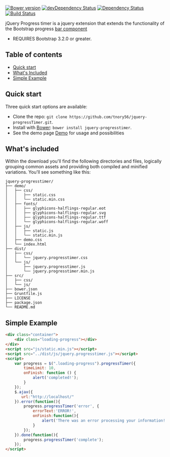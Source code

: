 [![Bower version](https://badge.fury.io/bo/jquery-progresstimer.svg)](http://badge.fury.io/bo/jquery-progresstimer)
[![devDependency Status](https://david-dm.org/tnory56/jquery-progressTimer/dev-status.svg)](https://david-dm.org/tnory56/jquery-progressTimer/#info=devDependencies)
[![Dependency Status](https://david-dm.org/tnory56/jquery-progressTimer/status.svg)](https://david-dm.org/tnory56/jquery-progressTimer/)
[![Build Status](https://travis-ci.org/tnory56/jquery-progressTimer.svg?branch=master)](https://travis-ci.org/tnory56/jquery-progressTimer)

jQuery Progress timer is a jquery extension that extends the functionality of the Bootstrap progress [bar component](http://getbootstrap.com/components/#progress)

 - REQUIRES Bootstrap 3.2.0 or greater.

## Table of contents

 - [Quick start](#quick-start)
 - [What's Included](#whats-included)
 - [Simple Example](#simple-example)
 
## Quick start

Three quick start options are available:

- Clone the repo: `git clone https://github.com/tnory56/jquery-progressTimer.git`.
- Install with [Bower](http://bower.io): `bower install jquery-progresstimer`.
- See the demo page [Demo](http://tnory56.github.io/jquery-progressTimer/) for usage and possibilities


## What's included

Within the download you'll find the following directories and files, logically grouping common assets and providing both compiled and minified variations. You'll see something like this:

```
jquery-progresstimer/
├── demo/
│	├── css/
│	│	├── static.css
│	│	└── static.min.css
│	├── fonts/
│	│	├── glyphicons-halflings-regular.eot
│	│	├── glyphicons-halflings-regular.svg
│	│	├── glyphicons-halflings-regular.ttf
│	│	└── glyphicons-halflings-regular.woff
│	├── js/
│	│	├── static.js
│	│	└── static.min.js
│	├── demo.css
│	└── index.html
├── dist/
│	├── css/
│	│	└── jquery.progresstimer.css
│	└── js/
│		├── jquery.progresstimer.js
│		└── jquery.progresstimer.min.js
├── src/
│	├── css/
│	└── js/
├── bower.json
├── Gruntfile.js
├── LICENSE
├── package.json
└── README.md
```

## Simple Example

```html
<div class="container">
    <div class="loading-progress"></div>
</div>
<script src="js/static.min.js"></script>
<script src="../dist/js/jquery.progresstimer.js"></script>
<script>
    var progress = $(".loading-progress").progressTimer({
        timeLimit: 10,
        onFinish: function () {
            alert('completed!');
        }
    });
    $.ajax({
       url:"http://localhost/"
    }).error(function(){
        progress.progressTimer('error', {
            errorText:'ERROR!',
            onFinish:function(){
                alert('There was an error processing your information!');
            }
        });
    }).done(function(){
        progress.progressTimer('complete');
    });
</script>
```